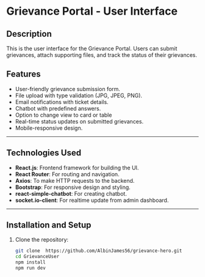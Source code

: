  # Grievance Portal - User Interface

## Description
This is the user interface for the Grievance Portal. Users can submit grievances, attach supporting files, and track the status of their grievances.

## Features
- User-friendly grievance submission form.
- File upload with type validation (JPG, JPEG, PNG).
- Email notifications with ticket details.
- Chatbot with  predefined answers.
- Option to change view to card or table
- Real-time status updates on submitted grievances.
- Mobile-responsive design.

---

## Technologies Used
- **React.js**: Frontend framework for building the UI.
- **React Router**: For routing and navigation.
- **Axios**: To make HTTP requests to the backend.
- **Bootstrap**: For responsive design and styling.
- **react-simple-chatbot**: For creating chatbot.
- **socket.io-client**: For realtime update from admin dashboard.

---

## Installation and Setup
1. Clone the repository:
   ```bash
   git clone  https://github.com/AlbinJames56/grievance-hero.git
   cd GrievanceUser
   npm install
   npm run dev

 
